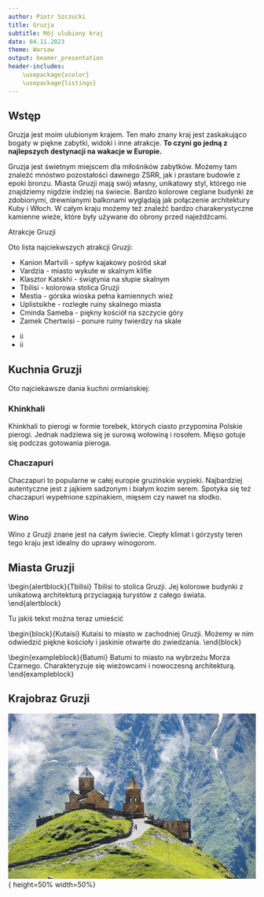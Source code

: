 ```yaml
---
author: Piotr Szczucki
title: Gruzja
subtitle: Mój ulubiony kraj
date: 04.11.2023
theme: Warsaw
output: beamer_presentation
header-includes: 
    \usepackage{xcolor}
    \usepackage{listings}
---
```




## Wstęp

Gruzja jest moim ulubionym krajem. Ten mało znany kraj jest zaskakująco bogaty w piękne zabytki, widoki i inne atrakcje. **To czyni go jedną z najlepszych destynacji na wakacje w Europie.**

Gruzja jest świetnym miejscem dla miłośników zabytków. Możemy tam znaleźć mnóstwo pozostałości dawnego ZSRR, jak i prastare budowle z epoki bronzu. Miasta Gruzji mają swój własny, unikatowy styl, którego nie znajdziemy nigdzie indziej na świecie. Bardzo kolorowe ceglane budynki ze zdobionymi,  drewnianymi balkonami wyglądają jak połączenie architektury Kuby i Włoch. W całym kraju możemy też znaleźć bardzo charakerystyczne kamienne wieże, które były używane do obrony przed najeźdźcami.

Atrakcje Gruzji

Oto lista najciekwszych atrakcji Gruzji:

* Kanion Martvili - spływ kajakowy pośród skał 
* Vardzia - miasto wykute w skalnym klifie
* Klasztor Katskhi - świątynia na słupie skalnym
* Tbilisi - kolorowa stolica Gruzji
* Mestia - górska wioska pełna kamiennych wież
* Uplistsikhe - rozległe ruiny skalnego miasta
* Cminda Sameba - piękny kościół na szczycie góry
* Zamek Chertwisi - ponure ruiny twierdzy na skale

- ii
- ii

## Kuchnia Gruzji

Oto najciekawsze dania kuchni ormiańskiej:

### Khinkhali
Khinkhali to pierogi w formie torebek, których ciasto przypomina Polskie pierogi. Jednak nadziewa się je surową wołowiną i rosołem. Mięso gotuje się podczas gotowania pieroga.

### Chaczapuri
Chaczapuri to popularne w całej europie gruzińskie wypieki. Najbardziej autentyczne jest z jajkiem sadzonym i białym kozim serem. Spotyka się też chaczapuri wypełnione szpinakiem, mięsem czy nawet na słodko.

### Wino
Wino z Gruzji znane jest na całym świecie. Ciepły klimat i górzysty teren tego kraju jest idealny do uprawy winogorom.


## Miasta Gruzji

\begin{alertblock}{Tbilisi}
Tbilisi to stolica Gruzji. Jej kolorowe budynki z unikatową architekturą przyciagają turystów z całego świata.
\end{alertblock}

Tu jakiś tekst można teraz umieścić

\begin{block}{Kutaisi}
Kutaisi to miasto w zachodniej Gruzji. Możemy w nim odwiedzić piękne kościoły i jaskinie otwarte do zwiedzania.
\end{block}

\begin{exampleblock}{Batumi}
Batumi to miasto na wybrzeżu Morza Czarnego. Charakteryzuje się wieżowcami i nowoczesną architekturą.
\end{exampleblock}


## Krajobraz Gruzji

![](krajobraz.jpg){ height=50% width=50%}

